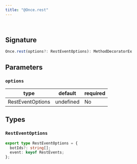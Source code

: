 ```yaml
---
title: "@Once.rest"
---
```


<br/>

## Signature

```ts
Once.rest(options?: RestEventOptions): MethodDecoratorEx 
```

## Parameters

### `options`
| type      | default | required |
| --------- | ------- | -------- |
| RestEventOptions  | undefined     | No      |

## Types

### `RestEventOptions `

```ts
export type RestEventOptions = {
  botIds?: string[];
  event: keyof RestEvents;
};
```